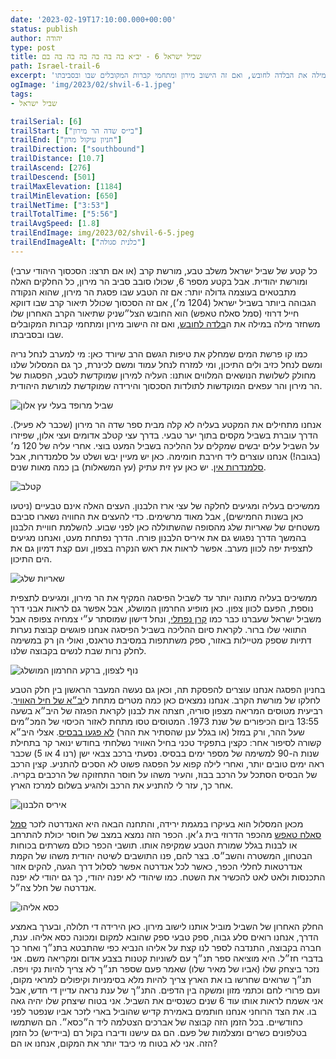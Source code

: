```yaml
---
date: '2023-02-19T17:10:00.000+00:00'
status: publish
author: יהודה
type: post
title: שביל ישראל 6 - יב״א בה בה בה בה בה בה בם
path: Israel-trail-6
excerpt: 'כל קטע של שביל ישראל משלב טבע, מורשת קרב (או אם תרצו: הסכסוך היהודי ערבי) ומורשת יהודית. אבל בקטע מספר 6, שכולו סובב סביב הר מירון, כל החלקים האלה מתבטאים בעוצמה גדולה יותר: אם זה הטבע שבו פסגת הר מירון, שהוא הנקודה הגבוהה ביותר בשביל ישראל (1204 מ׳), אם זה הסכסוך שכולל תיאור קרב שבו דווקא חייל דרוזי (סמל סאלח טאפש) הוא החובש הצל״שניק שתיאור הקרב האחרון שלו משחזר מילה במילה את הבלדה לחובש, ואם זה הישוב מירון ומתחמי קברות המקובלים שבו ובסביבתו.'
ogImage: 'img/2023/02/shvil-6-1.jpeg'
tags:
- שביל ישראל

trailSerial: [6]
trailStart: ["בי״ס שדה הר מירון"]
trailEnd: ["חניון עיקול מרון"]
trailDirection: ["southbound"]
trailDistance: [10.7]
trailAscend: [276]
trailDescend: [501]
trailMaxElevation: [1184]
trailMinElevation: [650]
trailNetTime: ["3:53"]
trailTotalTime: ["5:56"]
trailAvgSpeed: [1.8]
trailEndImage: img/2023/02/shvil-6-5.jpeg
trailEndImageAlt: ["כלנית סגולה"]
---
```

כל קטע של שביל ישראל משלב טבע, מורשת קרב (או אם תרצו: הסכסוך היהודי ערבי) ומורשת יהודית. אבל בקטע מספר 6, שכולו סובב סביב הר מירון, כל החלקים האלה מתבטאים בעוצמה גדולה יותר: אם זה הטבע שבו פסגת הר מירון, שהוא הנקודה הגבוהה ביותר בשביל ישראל (1204 מ׳), אם זה הסכסוך שכולל תיאור קרב שבו דווקא חייל דרוזי (סמל סאלח טאפש) הוא החובש הצל״שניק שתיאור הקרב האחרון שלו משחזר מילה במילה את ה[בלדה לחובש](https://benyehuda.org/read/12413), ואם זה הישוב מירון ומתחמי קברות המקובלים שבו ובסביבתו.  

כמו קו פרשת המים שמחלק את טיפות הגשם הרב שיורד כאן: מי למערב לנחל נריה ומשם לנחל כזיב ולים התיכון, ומי למזרח לנחל עמוד ומשם לכינרת, כך גם המסלול שלנו מחולק לשלושת הנושאים המלווים אותנו: העליה למירון שמוקדשת לטבע, הפסגות של הר מירון והר עפאים המוקדשות לתולדות הסכסוך והירידה שמוקדשת למורשת היהודית. 

![שביל מרופד בעלי עץ אלון](/img/2023/02/shvil-6-1.jpeg "שביל מרופד בעלי עץ אלון")

אנחנו מתחילים את המקטע בעליה לא קלה מבית ספר שדה הר מירון (שכבר לא פעיל). הדרך עוברת בשביל מקסים בתוך יער טבעי. בדרך עצי קטלב אדומים ועצי אלון, שפיזרו על השביל עלים יבשים שמקלים על ההליכה בשביל המעט בוצי. אחרי עליה של 120 מ׳ (בגובה!) אנחנו עוצרים ליד חירבת חומימה. כאן יש מעיין יבש ושלט על סלמנדרות, אבל [סלמנדרות אין](https://www.teva.org.il/citizen-science/3056). יש כאן עץ זית עתיק (עץ המשאלות) בן כמה מאות שנים. 

![קטלב](/img/2023/02/shvil-6-6.jpeg "קטלב")

ממשיכים בעליה ומגיעים לחלקה של עצי ארז הלבנון. העצים האלה אינם טבעיים (ניטעו כאן בשנות החמישים), אבל מאוד מרשימים. כדי להעצים את החוויה נשארו סביבם משטחים של שאריות שלג מהסופה שהשתוללה כאן לפני שבוע. להשלמת חוויית הלבנון בהמשך הדרך נפגוש גם את איריס הלבנון פורח. הדרך נפתחת מעט, ואנחנו מגיעים לתצפית יפה לכוון מערב. אפשר לראות את ראש הנקרה בצפון, ועם קצת דמיון גם את הים התיכון. 

![שאריות שלג](/img/2023/02/shvil-6-2.jpeg "שאריות שלג")

ממשיכים בעליה מתונה יותר עד לשביל הפיסגה המקיף את הר מירון, ומגיעים לתצפית נוספת, הפעם לכוון צפון. כאן מופיע החרמון המושלג, אבל אפשר גם לראות אבני דרך משביל ישראל שעברנו כבר כמו [קרן נפתלי](http://localhost:8080/blog/2022/12/Israel-trail-4/), ונחל דישון שמוסתר ע״י צמחיה צפופה אבל התוואי שלו ברור. לקראת סיום ההליכה בשביל הפיסגה אנחנו פוגשים קבוצת נערות דתיות שספק מטיילות באזור, ספק משתתפות במסיבת טראנס, ואולי הן רק במשימה לחלק נרות שבת לנשים בקבוצה שלנו. 

![נוף לצפון, ברקע החרמון המושלג](/img/2023/02/shvil-6-3.jpeg "נוף לצפון, ברקע החרמון המושלג")

בחניון הפסגה אנחנו עוצרים להפסקת תה, וכאן גם נעשה המעבר הראשון בין חלק הטבע לחלקו של מורשת הקרב. אנחנו נמצאים כאן כמה מטרים מתחת ל[יב״א של חיל האוויר](https://he.wikipedia.org/wiki/מערך_הבקרה_בחיל_האוויר_הישראלי). רביעית מטוסים המריאה מצפון סוריה, חצתה את לבנון לקראת הפגזה של היב״א בשעה 13:55 ביום הכיפורים של שנת 1973. המטוסים טסו מתחת לאזור הכיסוי של המכ״מים שעל ההר, ורק במזל (או בגלל ענן שהסתיר את ההר) [לא פגעו בבסיס](https://he.wikipedia.org/wiki/המתקפה_האווירית_הסורית_ביומה_הראשון_של_מלחמת_יום_הכיפורים#יעדי_המתקפה_הסורית). אצלי היב״א קשורה לסיפור אחר: כקצין בתפקיד טכני בחיל האוויר נשלחתי בחודש ינואר קר בתחילת שנות ה-90 למשימה של מספר ימים בבסיס. נסעתי ברכב צבאי ישן (רנו 4 או 5) שכבר ראה ימים טובים יותר, ואחרי לילה קפוא על הפסגה פשוט לא הסכים להתניע. קצין הרכב של הבסיס הסתכל על הרכב בבוז, והעיר משהו על חוסר התחזוקה של הרכבים בקריה. אחר כך, עזר לי להתניע את הרכב ולהגיע בשלום למרכז הארץ. 


![איריס הלבנון](/img/2023/02/shvil-6-4.jpeg "איריס הלבנון")

מכאן המסלול הוא בעיקרו במגמת ירידה, והתחנה הבאה היא האנדרטה לזכר [סמל סאלח טאפש](https://www.izkor.gov.il/סאלח%20טאפש/en_7fc14107dcd596439f83ea7f7a9eced4) מהכפר הדרוזי בית ג׳אן. הכפר הזה נמצא במצב של חוסר יכולת להתרחב או לבנות בגלל שמורת הטבע שמקיפה אותו. תושבי הכפר כולם משרתים בכוחות הבטחון, המשטרה והשב״ס. בצר להם, פנו התושבים לשיטה יהודית משהו של הקמת אנדרטאות לחללי הכפר, כאשר לכל אנדרטה אפשר לסלול דרך הגעה, להקים אזור התכנסות ולאט לאט להכשיר את השטח. כמו שיהודי לא יפנה יהודי, כך גם יהודי לא יפנה אנדרטה של חלל צה״ל.

![כסא אליהו](/img/2023/02/shvil-6-7.jpeg "כסא אליהו")

החלק האחרון של השביל מוביל אותנו לישוב מירון. כאן הירידה די תלולה, ובערך באמצע הדרך, אנחנו רואים סלע גבוה, ספק טבעי ספק שהובא למקום ומכונה כסא אליהו. ענת, חברה בקבוצה, התנדבה לספר לנו קצת על אליהו הנביא כפי שהתבטא בתנ״ך ואחר כך בדברי חז״ל. היא מוציאה ספר תנ״ך עם לשוניות קטנות בצבע אדום ומקריאה משם. אני נזכר ביצחק שלו (אביו של מאיר שלו) שאמר פעם שספר תנ״ך לא צריך להיות נקי ויפה. תנ״ך שרואים שחרשו בו את הארץ צריך להיות מלא בסימניות וקיפולים למראי מקום, ועם פרורי לחם וכתמי מזון ומשקה בין הדפים. התנ״ך של ענת נראה עדיין די חדש, אבל אני אשמח לראות אותו עוד 6 שנים כשנסיים את השביל. אני בטוח שיצחק שלו יהיה גאה בו. את הצד הרוחני אנחנו חותמים באמירת קדיש שהוביל בארי לזכר אביו שנפטר לפני כחודשיים. בכל הזמן הזה קבוצה של אברכים הצטלמה ליד ה״כסא״. הם השתמשו בטלפונים כשרים ומצלמות של פעם. הם גם עישנו ודיברו בקול רם (ביידיש) כל הזמן הזה. אני לא בטוח מי כיבד יותר את המקום, אנחנו או הם?

